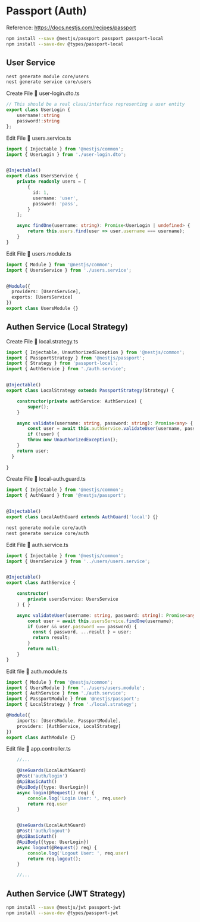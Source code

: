 # Passport (Auth)
Reference: https://docs.nestjs.com/recipes/passport

``` bash
npm install --save @nestjs/passport passport passport-local
npm install --save-dev @types/passport-local
```

## User Service
``` bash
nest generate module core/users
nest generate service core/users
```

Create File :page_with_curl: user-login.dto.ts
``` ts
// This should be a real class/interface representing a user entity
export class UserLogin {
    username!:string
    password!:string
};
```

Edit File :page_with_curl: users.service.ts
``` ts
import { Injectable } from '@nestjs/common';
import { UserLogin } from './user-login.dto';


@Injectable()
export class UsersService {
    private readonly users = [
        {
          id: 1,
          username: 'user',
          password: 'pass',
        }
    ];

    async findOne(username: string): Promise<UserLogin | undefined> {
        return this.users.find(user => user.username === username);
    }
}
```

Edit File :page_with_curl: users.module.ts
``` ts
import { Module } from '@nestjs/common';
import { UsersService } from './users.service';


@Module({
  providers: [UsersService],
  exports: [UsersService]
})
export class UsersModule {}
```

## Authen Service (Local Strategy)
Create File :page_with_curl: local.strategy.ts
``` ts
import { Injectable, UnauthorizedException } from '@nestjs/common';
import { PassportStrategy } from '@nestjs/passport';
import { Strategy } from 'passport-local';
import { AuthService } from './auth.service';


@Injectable()
export class LocalStrategy extends PassportStrategy(Strategy) {

    constructor(private authService: AuthService) {
        super();
    }

    async validate(username: string, password: string): Promise<any> {
        const user = await this.authService.validateUser(username, password);
        if (!user) {
        throw new UnauthorizedException();
    }
    return user;
  }
  
}
```

Create File :page_with_curl: local-auth.guard.ts
``` ts
import { Injectable } from '@nestjs/common';
import { AuthGuard } from '@nestjs/passport';


@Injectable()
export class LocalAuthGuard extends AuthGuard('local') {}
```

``` bash
nest generate module core/auth
nest generate service core/auth
```

Edit File :page_with_curl: auth.service.ts
``` ts
import { Injectable } from '@nestjs/common';
import { UsersService } from '../users/users.service';


@Injectable()
export class AuthService {

    constructor(
        private usersService: UsersService
    ) { }

    async validateUser(username: string, password: string): Promise<any> {
        const user = await this.usersService.findOne(username);
        if (user && user.password === password) {
          const { password, ...result } = user;
          return result;
        }
        return null;
    }
}
```

Edit file :page_with_curl: auth.module.ts
``` ts
import { Module } from '@nestjs/common';
import { UsersModule } from '../users/users.module';
import { AuthService } from './auth.service';
import { PassportModule } from '@nestjs/passport';
import { LocalStrategy } from './local.strategy';

@Module({
    imports: [UsersModule, PassportModule],
    providers: [AuthService, LocalStrategy]
})
export class AuthModule {}
```

Edit file :page_with_curl: app.controller.ts
``` ts
    //...

    @UseGuards(LocalAuthGuard)
    @Post('auth/login')
    @ApiBasicAuth()
    @ApiBody({type: UserLogin})
    async login(@Request() req) {
        console.log('Login User: ', req.user)
        return req.user
    }


    @UseGuards(LocalAuthGuard)
    @Post('auth/logout')
    @ApiBasicAuth()
    @ApiBody({type: UserLogin})
    async logout(@Request() req) {
        console.log('Logout User: ', req.user)
        return req.logout();
    }

    //...
```

## Authen Service (JWT Strategy)
``` bash
npm install --save @nestjs/jwt passport-jwt
npm install --save-dev @types/passport-jwt
```